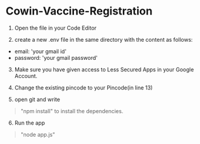 # Cowin-Vaccine-Registration

1. Open the file in your Code Editor

2. create a new .env file in the same directory with the content as follows:
- email: 'your gmail id'
- password: 'your gmail password'

3. Make sure you have given access to Less Secured Apps in your Google Account.

4. Change the existing pincode to your Pincode(in line 13)

5. open git and write 
 > "npm install" to install the dependencies.

6. Run the app 
 > "node app.js"
